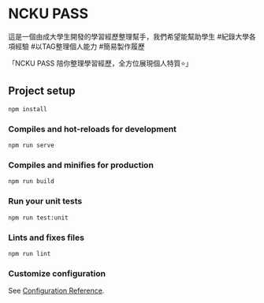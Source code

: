 # NCKU PASS

這是一個由成大學生開發的學習經歷整理幫手，我們希望能幫助學生 #紀錄大學各項經驗 #以TAG整理個人能力 #簡易製作履歷

「NCKU PASS 陪你整理學習經歷，全方位展現個人特質⭐️」

## Project setup
```
npm install
```

### Compiles and hot-reloads for development
```
npm run serve
```

### Compiles and minifies for production
```
npm run build
```

### Run your unit tests
```
npm run test:unit
```

### Lints and fixes files
```
npm run lint
```

### Customize configuration
See [Configuration Reference](https://cli.vuejs.org/config/).
